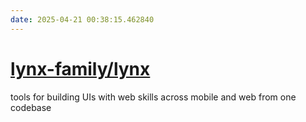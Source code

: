 ```yaml
---
date: 2025-04-21 00:38:15.462840
---
```


# [lynx-family/lynx](https://github.com/lynx-family/lynx)

tools for building UIs with web skills across mobile and web from one codebase
